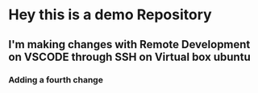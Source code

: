 # Hey this is a demo Repository 

## I'm making changes with Remote Development on VSCODE through SSH on Virtual box ubuntu


### Adding a fourth change